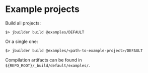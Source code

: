 # Example projects

Build all projects:
```
$> jbuilder build @examples/DEFAULT
```

Or a single one:
```
$> jbuilder build @examples/<path-to-example-project>/DEFAULT
```

Compilation artifacts can be found in `${REPO_ROOT}/_build/default/examples/`.
